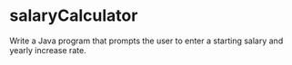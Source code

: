 # salaryCalculator
Write a Java program that prompts the user to enter a starting salary and yearly increase rate.
